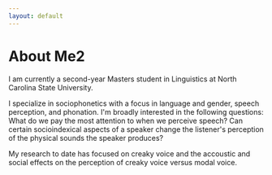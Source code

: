 ```yaml
---
layout: default
---
```


# About Me2

I am currently a second-year Masters student in Linguistics at North Carolina State University.

I specialize in sociophonetics with a focus in language and gender, speech perception, and phonation. I'm broadly interested in the following questions: What do we pay the most attention to when we perceive speech? Can certain socioindexical aspects of a speaker change the listener's perception of the physical sounds the speaker produces?

My research to date has focused on creaky voice and the accoustic and social effects on the perception of creaky voice versus modal voice.
